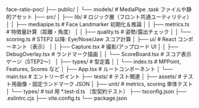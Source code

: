 face-ratio-poc/
├── public/
│ └── models/ # MediaPipe .task ファイルや静的アセット
├── src/
│ ├── lib/ # ロジック層（フロント共通ユーティリティ）
│ │ ├── mediapipe.ts # Face Landmarker 初期化＆推論
│ │ ├── metrics.ts # 特徴量計算（距離・角度）
│ │ ├── quality.ts # 姿勢/露出チェック
│ │ └── scoring.ts # STEP2 以降: Eye/Nose/Jaw スコア計算
│ ├── ui/ # React コンポーネント（表示）
│ │ ├── Capture.tsx # 撮影/アップロード UI
│ │ ├── DebugOverlay.tsx # ランドマーク描画
│ │ └── ScoreBoard.tsx # スコア表示ゲージ（STEP2〜）
│ ├── types/ # 型定義
│ │ └── index.ts # MPPoint, Features, Scores など
│ ├── App.tsx # ルートコンポーネント
│ └── main.tsx # エントリーポイント
├── tests/ # テスト関連
│ ├── assets/ # テスト用画像・固定ランドマーク JSON
│ ├── unit/ # metrics, scoring 単体テスト
│ └── types/ # tsd 用 \*.test-d.ts （型契約テスト）
├── tsconfig.json
├── .eslintrc.cjs
├── vite.config.ts
└── package.json

